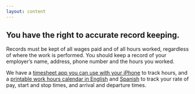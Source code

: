 ```yaml
---
layout: content
---
```

## You have the right to accurate record keeping.

Records must be kept of all wages paid and of all hours worked, regardless of where the work is performed. You should keep a record of your employer’s name, address, phone number and the hours you worked.

We have a [timesheet app you can use with your iPhone](https://itunes.apple.com/us/app/dol-timesheet/id433638193?mt=8) to track hours, and a [printable work hours calendar in English](https://www.dol.gov/whd/FLSAEmployeeCard/calendarR5Web.pdf) and [Spanish](https://www.dol.gov/whd/FLSAEmployeeCard/spanCalR5Web.pdf) to track your rate of pay, start and stop times, and arrival and departure times.
